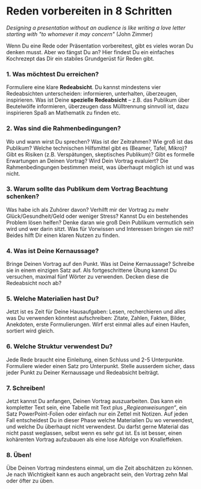 
# Reden vorbereiten in 8 Schritten

*Designing a presentation without an audience is like writing a love letter starting with "to whomever it may concern"* (John Zimmer)

Wenn Du eine Rede oder Präsentation vorbereitest, gibt es vieles woran Du denken musst. Aber wo fängst Du an? Hier findest Du ein einfaches Kochrezept das Dir ein stabiles Grundgerüst für Reden gibt.

### 1. Was möchtest Du erreichen?

Formuliere eine klare **Redeabsicht**. Du kannst mindestens vier Redeabsichten unterscheiden: informieren, unterhalten, überzeugen, inspirieren. Was ist Deine **spezielle Redeabsicht** – z.B. das Publikum über Beutelwölfe informieren, überzeugen dass Mülltrennung sinnvoll ist, dazu inspirieren Spaß an Mathematik zu finden etc.

### 2. Was sind die Rahmenbedingungen?

Wo und wann wirst Du sprechen? Was ist der Zeitrahmen? Wie groß ist das Publikum? Welche technischen Hilfsmittel gibt es (Beamer, Tafel, Mikro)? Gibt es Risiken (z.B. Verspätungen, skeptisches Publikum)? Gibt es formelle Erwartungen an Deinen Vortrag? Wird Dein Vortrag evaluiert? Die Rahmenbedingungen bestimmen meist, was überhaupt möglich ist und was nicht.

### 3. Warum sollte das Publikum dem Vortrag Beachtung schenken?

Was habe ich als Zuhörer davon? Verhilft mir der Vortrag zu mehr Glück/Gesundheit/Geld oder weniger Stress? Kannst Du ein bestehendes Problem lösen helfen? Denke daran wie groß Dein Publikum vermutlich sein wird und wer darin sitzt. Was für Vorwissen und Interessen bringen sie mit? Beides hilft Dir einen klaren Nutzen zu finden.

### 4. Was ist Deine Kernaussage?
Bringe Deinen Vortrag auf den Punkt. Was ist Deine Kernaussage? Schreibe sie in einem einzigen Satz auf. Als fortgeschrittene Übung kannst Du versuchen, maximal fünf Wörter zu verwenden. Decken diese die Redeabsicht noch ab?

### 5. Welche Materialien hast Du?

Jetzt ist es Zeit für Deine Hausaufgaben: Lesen, recherchieren und alles was Du verwenden könntest aufschreiben: Zitate, Zahlen, Fakten, Bilder, Anekdoten, erste Formulierungen. Wirf erst einmal alles auf einen Haufen, sortiert wird gleich.

### 6. Welche Struktur verwendest Du?

Jede Rede braucht eine Einleitung, einen Schluss und 2-5 Unterpunkte. Formuliere wieder einen Satz pro Unterpunkt. Stelle ausserdem sicher, dass jeder Punkt zu Deiner Kernaussage und Redeabsicht beiträgt.

### 7. Schreiben!
Jetzt kannst Du anfangen, Deinen Vortrag auszuarbeiten. Das kann ein kompletter Text sein, eine Tabelle mit Text plus *„Regieanweisungen“*, ein Satz PowerPoint-Folien oder einfach nur ein Zettel mit Notizen. Auf jeden Fall entscheidest Du in dieser Phase welche Materialien Du wo verwendest, und welche Du überhaupt nicht verwendest. Du darfst gerne Material das nicht passt weglassen, selbst wenn es sehr gut ist. Es ist besser, einen kohärenten Vortrag aufzubauen als eine lose Abfolge von Knalleffeken.

### 8. Üben!

Übe Deinen Vortrag mindestens einmal, um die Zeit abschätzen zu können. Je nach Wichtigkeit kann es auch angebracht sein, den Vortrag zehn Mal oder öfter zu üben. 
 